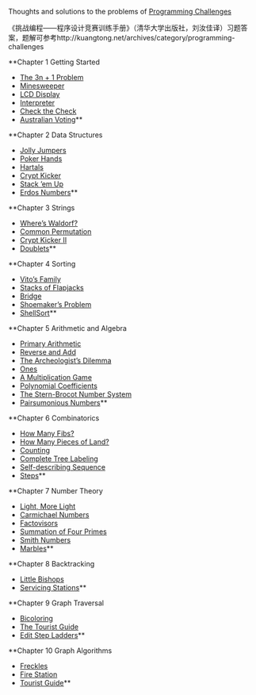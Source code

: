 Thoughts and solutions to the problems of [Programming Challenges](http://www.programming-challenges.com/)

《挑战编程——程序设计竞赛训练手册》（清华大学出版社，刘汝佳译）习题答案，题解可参考http://kuangtong.net/archives/category/programming-challenges

**Chapter 1 Getting Started
  * [The 3n + 1 Problem](https://code.google.com/p/programming-challenges-robert/source/browse/ch1_ex1.cpp)
  * [Minesweeper](https://code.google.com/p/programming-challenges-robert/source/browse/ch1_ex2.cpp)
  * [LCD Display](https://code.google.com/p/programming-challenges-robert/source/browse/ch1_ex4.cpp)
  * [Interpreter](https://code.google.com/p/programming-challenges-robert/source/browse/ch1_ex6.cpp)
  * [Check the Check](https://code.google.com/p/programming-challenges-robert/source/browse/ch1_ex7.cpp)
  * [Australian Voting](https://code.google.com/p/programming-challenges-robert/source/browse/ch1_ex8.cpp)**

**Chapter 2 Data Structures
  * [Jolly Jumpers](https://code.google.com/p/programming-challenges-robert/source/browse/ch2_ex1.cpp)
  * [Poker Hands](https://code.google.com/p/programming-challenges-robert/source/browse/ch2_ex2.cpp)
  * [Hartals](https://code.google.com/p/programming-challenges-robert/source/browse/ch2_ex3.cpp)
  * [Crypt Kicker](https://code.google.com/p/programming-challenges-robert/source/browse/ch2_ex4.cpp)
  * [Stack ’em Up](https://code.google.com/p/programming-challenges-robert/source/browse/ch2_ex5.cpp)
  * [Erdos Numbers](https://code.google.com/p/programming-challenges-robert/source/browse/ch2_ex6.cpp)**

**Chapter 3 Strings
  * [Where’s Waldorf?](https://code.google.com/p/programming-challenges-robert/source/browse/ch3_ex2.cpp)
  * [Common Permutation](https://code.google.com/p/programming-challenges-robert/source/browse/ch3_ex3.cpp)
  * [Crypt Kicker II](https://code.google.com/p/programming-challenges-robert/source/browse/ch3_ex4.cpp)
  * [Doublets](https://code.google.com/p/programming-challenges-robert/source/browse/ch3_ex7.cpp)**

**Chapter 4 Sorting
  * [Vito’s Family](https://code.google.com/p/programming-challenges-robert/source/browse/ch4_ex1.cpp)
  * [Stacks of Flapjacks](https://code.google.com/p/programming-challenges-robert/source/browse/ch4_ex2.cpp)
  * [Bridge](https://code.google.com/p/programming-challenges-robert/source/browse/ch4_ex3.cpp)
  * [Shoemaker’s Problem](https://code.google.com/p/programming-challenges-robert/source/browse/ch4_ex5.cpp)
  * [ShellSort](https://code.google.com/p/programming-challenges-robert/source/browse/ch4_ex7.cpp)**

**Chapter 5 Arithmetic and Algebra
  * [Primary Arithmetic](https://code.google.com/p/programming-challenges-robert/source/browse/ch5_ex1.cpp)
  * [Reverse and Add](https://code.google.com/p/programming-challenges-robert/source/browse/ch5_ex2.cpp)
  * [The Archeologist’s Dilemma](https://code.google.com/p/programming-challenges-robert/source/browse/ch5_ex3.cpp)
  * [Ones](https://code.google.com/p/programming-challenges-robert/source/browse/ch5_ex4.cpp)
  * [A Multiplication Game](https://code.google.com/p/programming-challenges-robert/source/browse/ch5_ex5.cpp)
  * [Polynomial Coefficients](https://code.google.com/p/programming-challenges-robert/source/browse/ch5_ex6.cpp)
  * [The Stern-Brocot Number System](https://code.google.com/p/programming-challenges-robert/source/browse/ch5_ex7.cpp)
  * [Pairsumonious Numbers](https://code.google.com/p/programming-challenges-robert/source/browse/ch5_ex8.cpp)**

**Chapter 6 Combinatorics
  * [How Many Fibs?](https://code.google.com/p/programming-challenges-robert/source/browse/ch6_ex1.cpp)
  * [How Many Pieces of Land?](https://code.google.com/p/programming-challenges-robert/source/browse/ch6_ex2.cpp)
  * [Counting](https://code.google.com/p/programming-challenges-robert/source/browse/ch6_ex3.cpp)
  * [Complete Tree Labeling](https://code.google.com/p/programming-challenges-robert/source/browse/ch6_ex5.cpp)
  * [Self-describing Sequence](https://code.google.com/p/programming-challenges-robert/source/browse/ch6_ex7.cpp)
  * [Steps](https://code.google.com/p/programming-challenges-robert/source/browse/ch6_ex8.cpp)**

**Chapter 7 Number Theory
  * [Light, More Light](https://code.google.com/p/programming-challenges-robert/source/browse/ch7_ex1.cpp)
  * [Carmichael Numbers](https://code.google.com/p/programming-challenges-robert/source/browse/ch7_ex2.cpp)
  * [Factovisors](https://code.google.com/p/programming-challenges-robert/source/browse/ch7_ex4.cpp)
  * [Summation of Four Primes](https://code.google.com/p/programming-challenges-robert/source/browse/ch7_ex5.cpp)
  * [Smith Numbers](https://code.google.com/p/programming-challenges-robert/source/browse/ch7_ex6.cpp)
  * [Marbles](https://code.google.com/p/programming-challenges-robert/source/browse/ch7_ex7.cpp)**

**Chapter 8 Backtracking
  * [Little Bishops](https://code.google.com/p/programming-challenges-robert/source/browse/ch8_ex1.cpp)
  * [Servicing Stations](https://code.google.com/p/programming-challenges-robert/source/browse/ch8_ex4.cpp)**

**Chapter 9 Graph Traversal
  * [Bicoloring](https://code.google.com/p/programming-challenges-robert/source/browse/ch9_ex1.cpp)
  * [The Tourist Guide](https://code.google.com/p/programming-challenges-robert/source/browse/ch9_ex3.cpp)
  * [Edit Step Ladders](https://code.google.com/p/programming-challenges-robert/source/browse/ch9_ex5.cpp)**

**Chapter 10 Graph Algorithms
  * [Freckles](https://code.google.com/p/programming-challenges-robert/source/browse/ch10_ex1.cpp)
  * [Fire Station](https://code.google.com/p/programming-challenges-robert/source/browse/ch10_ex3.cpp)
  * [Tourist Guide](https://code.google.com/p/programming-challenges-robert/source/browse/ch10_ex6.cpp)**

